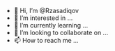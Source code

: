 - 👋 Hi, I’m @Rzasadiqov
- 👀 I’m interested in ...
- 🌱 I’m currently learning ...
- 💞️ I’m looking to collaborate on ...
- 📫 How to reach me ...

<!---
Rzasadiqov/Rzasadiqov is a ✨ special ✨ repository because its `README.md` (this file) appears on your GitHub profile.
You can click the Preview link to take a look at your changes.
--->
